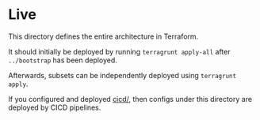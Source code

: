 # Live

This directory defines the entire architecture in Terraform.

It should initially be deployed by running `terragrunt apply-all` after
`../bootstrap` has been deployed.

Afterwards, subsets can be independently deployed using `terragrunt apply`.

If you configured and deployed [cicd/](../cicd), then configs under this
directory are deployed by CICD pipelines.
